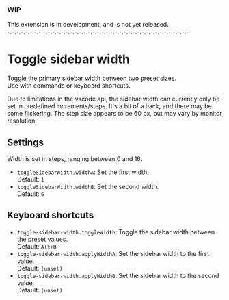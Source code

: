 ### WIP
This extension is in development, and is not yet released.\
-.-.-.-.-.-.-.-.-.-.-.-.-.-.-.-.-.-.-.-.-.-.-.-.-.-.-.-.-.-.-.-.-.-.-.-.-.-.-.-.-



# Toggle sidebar width
Toggle the primary sidebar width between two preset sizes.\
Use with commands or keyboard shortcuts.

Due to limitations in the vscode api, the sidebar width can currently only be set in predefined increments/steps. It's a bit of a hack, and there may be some flickering. The step size appears to be 60 px, but may vary by monitor resolution.

## Settings
Width is set in steps, ranging between 0 and 16.
- `toggleSidebarWidth.widthA`: Set the first width.\
  Default: `1`
- `toggleSidebarWidth.widthB`: Set the second width.\
  Default: `6`

## Keyboard shortcuts
- `toggle-sidebar-width.toggleWidth`: Toggle the sidebar width between the preset values.\
  Default: `Alt+B`
- `toggle-sidebar-width.applyWidthA`: Set the sidebar width to the first value.\
  Default: `(unset)`
- `toggle-sidebar-width.applyWidthB`: Set the sidebar width to the second value.\
  Default: `(unset)`
